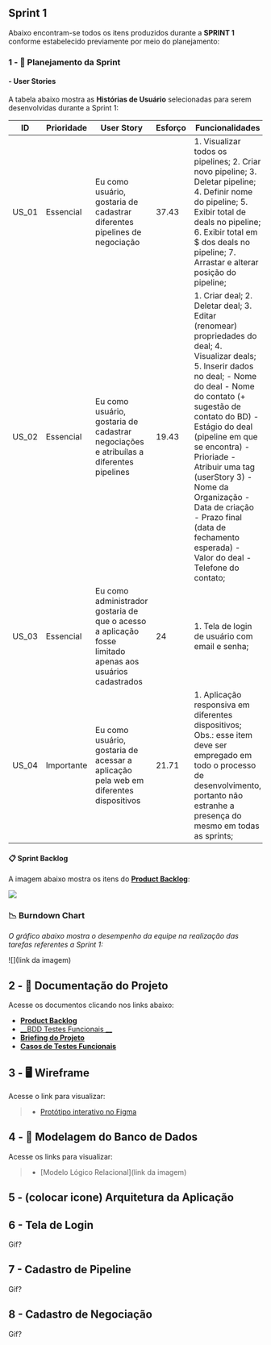 ## __Sprint 1__

Abaixo encontram-se todos os itens produzidos durante a __SPRINT 1__ conforme estabelecido previamente por meio do planejamento: 

### 1 - 📝 Planejamento da Sprint

#### - User Stories

A tabela abaixo mostra as __Histórias de Usuário__ selecionadas para serem desenvolvidas durante a Sprint 1:

| ID     | Prioridade | User Story                       | Esforço                              | Funcionalidades                      |
| -------| ---------- | -------------------------------- | ------------------------------------ | ------------------------------------ |
| US_01  | Essencial  | Eu como usuário, gostaria de cadastrar diferentes pipelines de negociação | 37.43 | 1. Visualizar todos os pipelines; 2. Criar novo pipeline; 3. Deletar pipeline; 4. Definir nome do pipeline; 5. Exibir total de deals no pipeline; 6. Exibir total em $ dos deals no pipeline; 7. Arrastar e alterar posição do pipeline; | 
| US_02  | Essencial  | Eu como usuário, gostaria de cadastrar negociações e atribuílas a diferentes pipelines  | 19.43 | 1. Criar deal; 2. Deletar deal; 3. Editar (renomear) propriedades do deal; 4. Visualizar deals; 5. Inserir dados no deal; - Nome do deal - Nome do contato (+ sugestão de contato do BD) - Estágio do deal (pipeline em que se encontra) - Prioriade - Atribuir uma tag (userStory 3) - Nome da Organização - Data de criação - Prazo final (data de fechamento esperada) - Valor do deal - Telefone do contato; |
| US_03  | Essencial  | Eu como administrador gostaria de que o acesso a aplicação fosse limitado apenas aos usuários cadastrados | 24 | 1. Tela de login de usuário com email e senha; |
| US_04  | Importante | Eu como usuário, gostaria de acessar a aplicação pela web em diferentes dispositivos | 21.71 | 1. Aplicação responsiva em diferentes dispositivos; Obs.: esse item deve ser empregado em todo o processo de desenvolvimento, portanto não estranhe a presença do mesmo em todas as sprints; |

#### 📋 Sprint Backlog

A imagem abaixo mostra os itens do [__Product Backlog__](https://github.com/vinicius-hso/api-sem3-target-crm/blob/Sprint-1/Documentation/product-backlog-target.pdf):

![](link)

### 📉 Burndown Chart

*O gráfico abaixo mostra o desempenho da equipe na realização das tarefas referentes a Sprint 1:*

![](link da imagem)

## 2 - 📂 Documentação do Projeto

Acesse os documentos clicando nos links abaixo:

* [__Product Backlog__](https://github.com/vinicius-hso/api-sem3-target-crm/blob/Sprint-1/Documentation/product-backlog-target.pdf)
* [__BDD Testes Funcionais __](link)
* [__Briefing do Projeto__](link)
* [__Casos de Testes Funcionais__](link)

## 3 - 🖥️ Wireframe 

Acesse o link para visualizar:

> * [Protótipo interativo no Figma](https://www.figma.com/proto/9Wjemyb5Fc0einoBG4pciU/API---cluster8?node-id=217%3A1296&scaling=contain&page-id=0%3A1&starting-point-node-id=217%3A1296)

## 4 - 🎲 Modelagem do Banco de Dados

Acesse os links para visualizar:

> * [Modelo Lógico Relacional](link da imagem)


## 5 - (colocar icone) Arquitetura da Aplicação

 
## 6 - Tela de Login

Gif?

## 7 - Cadastro de Pipeline

Gif?

## 8 - Cadastro de Negociação

Gif?
